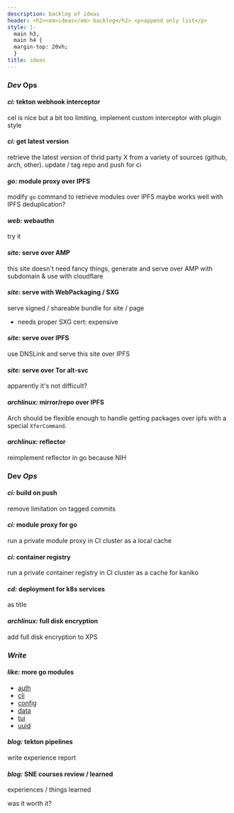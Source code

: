 ```yaml
---
description: backlog of ideas
header: <h2><em>ideas</em> backlog</h2> <p>append only list</p>
style: |-
  main h3,
  main h4 {
  margin-top: 20vh;
  }
title: ideas
---
```


### _Dev_ Ops

#### _ci:_ tekton webhook interceptor

cel is nice but a bit too limiting,
implement custom interceptor with plugin style

#### _ci:_ get latest version

retrieve the latest version of thrid party X
from a variety of sources (github, arch, other).
update / tag repo and push for ci

#### _go:_ module proxy over IPFS

modify `go` command to retrieve modules over IPFS
maybe works well with IPFS deduplication?

#### _web:_ webauthn

try it

#### _site:_ serve over AMP

this site doesn't need fancy things,
generate and serve over AMP with subdomain & use with cloudflare

#### _site:_ serve with WebPackaging / SXG

serve signed / shareable bundle for site / page

- needs proper SXG cert: expensive

#### _site:_ serve over IPFS

use DNSLink and serve this site over IPFS

#### _site:_ serve over Tor alt-svc

apparently it's not difficult?

#### _archlinux:_ mirror/repo over IPFS

Arch should be flexible enough to handle getting packages over ipfs
with a special `XferCommand`.

#### _archlinux:_ reflector

reimplement reflector in go because NIH

### Dev _Ops_

#### _ci:_ build on push

remove limitation on tagged commits

#### _ci:_ module proxy for go

run a private module proxy in CI cluster as a local cache

#### _ci:_ container registry

run a private container registry in CI cluster as a cache for kaniko

#### _cd:_ deployment for k8s services

as title

#### _archlinux:_ full disk encryption

add full disk encryption to XPS

### _Write_

#### _like:_ more go modules

- [auth](https://github.com/avelino/awesome-go#authentication-and-oauth)
- [cli](https://github.com/avelino/awesome-go#standard-cli)
- [config](https://github.com/avelino/awesome-go#configuration)
- [data](https://github.com/avelino/awesome-go#database)
- [tui](https://github.com/avelino/awesome-go#advanced-console-uis)
- [uuid](https://github.com/avelino/awesome-go#uuid)

#### _blog:_ tekton pipelines

write experience report

#### _blog:_ SNE courses review / learned

experiences / things learned

was it worth it?
